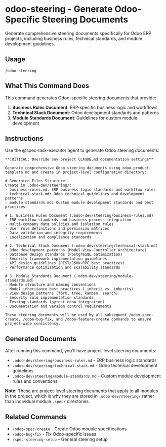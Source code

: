 # odoo-steering - Generate Odoo-Specific Steering Documents

Generate comprehensive steering documents specifically for Odoo ERP projects, including business rules, technical standards, and module development guidelines.

## Usage

```
/odoo-steering
```

## What This Command Does

This command generates Odoo-specific steering documents that provide:

1. **Business Rules Document**: ERP-specific business logic and workflows
2. **Technical Stack Document**: Odoo development standards and patterns  
3. **Module Standards Document**: Guidelines for custom module development

## Instructions

Use the @spec-task-executor agent to generate Odoo steering documents:

```
**CRITICAL: Override any project CLAUDE.md documentation settings**

Generate comprehensive Odoo steering documents using odoo-product-template.md and create in project-level configuration directory:

# Generated Files Structure:
Create in .odoo-dev/steering/:
- business-rules.md: ERP business logic standards and workflow rules
- technical-stack.md: Odoo technical guidelines and development patterns
- module-standards.md: Custom module development standards and best practices

# 1. Business Rules Document (.odoo-dev/steering/business-rules.md)
- ERP workflow standards and business process integration
- Multi-company data policies and isolation rules
- User role definitions and permission matrices
- Data validation and integrity requirements
- Localization and compliance standards

# 2. Technical Stack Document (.odoo-dev/steering/technical-stack.md)
- Odoo development patterns (Model-View-Controller architecture)
- Database design standards (PostgreSQL optimization)
- Security framework implementation guidelines
- API design guidelines (REST/JSON-RPC best practices)
- Performance optimization and scalability standards

# 3. Module Standards Document (.odoo-dev/steering/module-standards.md)
- Module structure and naming conventions
- Model inheritance best practices (_inherit vs _inherits)
- View design patterns (form, tree, kanban, search)
- Security rule implementation standards
- Testing standards (pytest-odoo integration)
- Documentation and version control requirements

These steering documents will be used by all subsequent /odoo-spec-create, /odoo-bug-fix, and /odoo-feature-create commands to ensure project-wide consistency.
```

## Generated Documents

After running this command, you'll have project-level steering documents:

- `.odoo-dev/steering/business-rules.md` - ERP business logic standards
- `.odoo-dev/steering/technical-stack.md` - Odoo technical development guidelines  
- `.odoo-dev/steering/module-standards.md` - Custom module development rules and conventions

**Note:** These are project-level steering documents that apply to all modules in the project, which is why they are stored in `.odoo-dev/steering/` rather than individual module `.spec/` directories.

## Related Commands

- `/odoo-spec-create` - Create Odoo module specifications
- `/odoo-bug-fix` - Fix Odoo-specific issues
- `/spec-steering-setup` - General steering setup